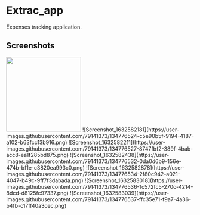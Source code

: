 # Extrac_app

Expenses tracking application.

## Screenshots
<img src="https://user-images.githubusercontent.com/79141373/134776524-c5e90b5f-9194-4187-a102-b63fcc13b916.png" width="200">
![Screenshot_1632582181](https://user-images.githubusercontent.com/79141373/134776524-c5e90b5f-9194-4187-a102-b63fcc13b916.png)
![Screenshot_1632582211](https://user-images.githubusercontent.com/79141373/134776527-8747fbf2-389f-4bab-acc8-ea1f285bd875.png)
![Screenshot_1632582438](https://user-images.githubusercontent.com/79141373/134776532-0da0d6b9-156e-474b-bf1e-c3820ea993c0.png)
![Screenshot_1632582878](https://user-images.githubusercontent.com/79141373/134776534-2f80c942-a021-4047-b49c-9ff7f3dabada.png)
![Screenshot_1632583018](https://user-images.githubusercontent.com/79141373/134776536-1c572fc5-270c-4214-8dcd-d8125fc97337.png)
![Screenshot_1632583039](https://user-images.githubusercontent.com/79141373/134776537-ffc35e71-f9a7-4a36-b4fb-c17ff40a3cec.png)
